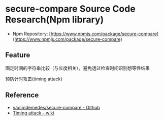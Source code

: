 # secure-compare Source Code Research(Npm library)

- Npm Repository: [https://www.npmjs.com/package/secure-compare](https://www.npmjs.com/package/secure-compare)

## Feature

固定时间的字符串比较（与长度相关），避免透过检查时间识别想等性结果

预防计时攻击(timing attack)

## Reference

- [vadimdemedes/secure-compare - Github](https://github.com/vadimdemedes/secure-compare)
- [Timing attack - wiki](https://en.wikipedia.org/wiki/Timing_attack)
